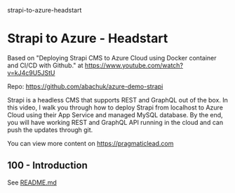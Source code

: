 strapi-to-azure-headstart
# Strapi to Azure - Headstart

Based on "Deploying Strapi CMS to Azure Cloud using Docker container and CI/CD with Github." at https://www.youtube.com/watch?v=kJ4c9U5JStU

Repo: https://github.com/abachuk/azure-demo-strapi

Strapi is a headless CMS that supports REST and GraphQL out of the box. In this video, I walk you through how to deploy Strapi from localhost to Azure Cloud using their App Service and managed MySQL database. By the end, you will have working REST and GraphQL API running in the cloud and can push the updates through git. 

You can view more content on https://pragmaticlead.com

## 100 - Introduction

See [README.md](./100/README.md)

